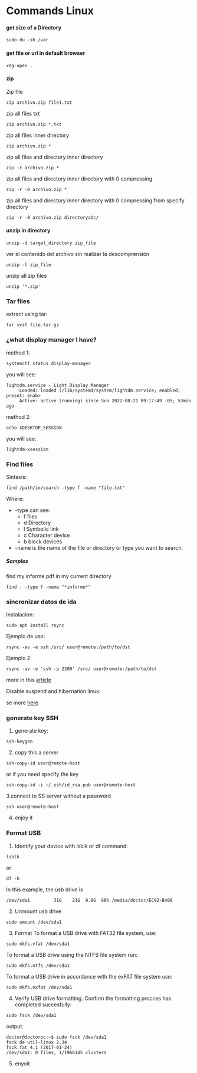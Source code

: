 # Commands Linux

#### get size of a Directory
```
sudo du -sh /var
```
#### get file or url in default browser
```
xdg-open .
```
#### zip
Zip file
```
zip archivo.zip file1.txt
```
zip all files txt
```
zip archivo.zip *.txt
```
zip all files inner directory
```
zip archivo.zip *
```

zip all files and directory inner directory
```
zip -r archivo.zip *
```
zip all files and directory inner directory with 0 compressing
```
zip -r -0 archivo.zip *
```
zip all files and directory inner directory with 0 compressing from specify directory
```
zip -r -0 archivo.zip directoryabc/
```

#### unzip in directory
```
unzip -d target_directory zip_file
```
ver el contenido del archivo sin realizar la descomprensión
```
unzip -l zip_file
```
unzip all zip files
```
unzip '*.zip'
```
### Tar files
extract using tar:
```
tar xvzf file.tar.gz
```
### ¿what display manager I have?

method 1:
```
systemctl status display-manager
```
you will see:
```
lightdm.service - Light Display Manager
     Loaded: loaded (/lib/systemd/system/lightdm.service; enabled; preset: enab>
     Active: active (running) since Sun 2022-08-21 09:17:49 -05; 53min ago
```
method 2:
```
echo $DESKTOP_SESSION
```
you will see:
```
lightdm-xsession
```
### Find files
Sintaxis:
```
find /path/in/search -type f -name "file.txt"
```
Where:
* -type can see:
     * f files
     * d Directory
     * l Symbolic link
     * c Character device
     * b block devices
* -name is the name of the file or directory or type you want to search.
##### Samples
find my informe.pdf in my current directory
```
find . -type f -name "*informe*"
```
### sincronizar datos de ida

Instalacion:
```
sudo apt install rsync
```
Ejemplo de uso:
```
rsync -av -e ssh /src/ user@remote:/path/to/dst
```
Ejemplo 2
```
rsync -av -e 'ssh -p 2200' /src/ user@remote:/path/to/dst
```
more in this [article](https://linuxconfig.org/using-rsync-over-ssh-an-ultimate-backup-tool) 

Disable suspend and hibernation linux:

se more [here](https://ostechnix.com/linux-tips-disable-suspend-and-hibernation/)

### generate key SSH
1. generate key:

```
ssh-keygen
```

2. copy this a server

```
ssh-copy-id user@remote-host
```

or if you need specify the key

```
ssh-copy-id -i ~/.ssh/id_rsa.pub user@remote-host
```

3.connect to SS server without a password

```
ssh user@remote-host
```

4. enjoy it

### Format USB

1. Identify your device with lsblk or df command:
```
lsblk
```
or
```
df -h
```
In this example, the usb drive is
```
/dev/sda1         31G    21G  9.8G  68% /media/doctor/EC92-B409
```
2. Unmount usb drive
```
sudo umount /dev/sda1
```
3. Format
To format a USB drive with FAT32 file system, use:
```
sudo mkfs.vfat /dev/sda1
```
To format a USB drive using the NTFS file system run:
```
sudo mkfs.ntfs /dev/sda1
```
To format a USB drive in accordance with the exFAT file system use:
```
sudo mkfs.exfat /dev/sda1
```
4. Verify USB drive formatting.
Confirm the formatting procces has completed succesfully:
```
sudo fsck /dev/sda1
```
output:
```
doctor@doctorpc:~$ sudo fsck /dev/sda1
fsck de util-linux 2.34
fsck.fat 4.1 (2017-01-24)
/dev/sda1: 0 files, 1/1966145 clusters
```
5. enyoit
